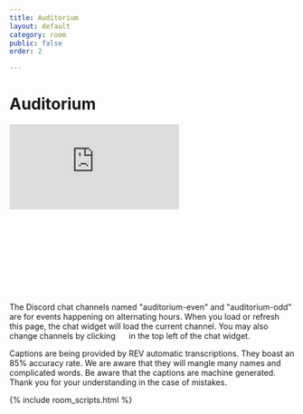 ```yaml
---
title: Auditorium
layout: default
category: room
public: false
order: 2

---
```

# Auditorium

<iframe src="https://player.vimeo.com/video/448011776" frameborder="0" allow="autoplay; fullscreen" allowfullscreen  class="nasfic-video" ></iframe>

<iframe frameborder="0" class="nasfic-chat">
</iframe>

The Discord chat channels named "auditorium-even" and "auditorium-odd" are for 
events happening on alternating hours. When you load or refresh this page, the 
chat widget will load the current channel. You may also change channels by clicking 
<span class="hamburger-menu-image">&nbsp;&nbsp;&nbsp;&nbsp;</span>
in the top left of the chat widget.

Captions are being provided by REV automatic transcriptions.  They boast an 85% 
accuracy rate. We are aware that they will mangle many names and complicated 
words.  Be aware that the captions are machine generated.  Thank you for your 
understanding in the case of mistakes.

<script src="https://unpkg.com/dayjs@1.8.21/dayjs.min.js"></script>
<script>
const even = "742198998722543678";
const odd = "742279184956522496";
</script>
{% include room_scripts.html %}
